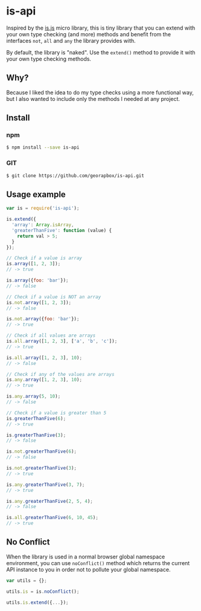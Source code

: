 # is-api

Inspired by the [is.js](http://is.js.org/) micro library, this is tiny library that you can extend with your own type checking (and more) methods and benefit from the interfaces `not`, `all` and `any` the library provides with.

By default, the library is "naked". Use the `extend()` method to provide it with your own type checking methods.

## Why?

Because I liked the idea to do my type checks using a more functional way, but I also wanted to include only the methods I needed at any project.

## Install

### npm

```sh
$ npm install --save is-api
```

### GIT

```sh
$ git clone https://github.com/georapbox/is-api.git
```

## Usage example
```js
var is = require('is-api');

is.extend({
  'array': Array.isArray,
  'greaterThanFive': function (value) {
    return val > 5;
  }
});

// Check if a value is array
is.array([1, 2, 3]);
// -> true

is.array({foo: 'bar'});
// -> false

// Check if a value is NOT an array
is.not.array([1, 2, 3]);
// -> false

is.not.array({foo: 'bar'});
// -> true

// Check if all values are arrays
is.all.array([1, 2, 3], ['a', 'b', 'c']);
// -> true

is.all.array([1, 2, 3], 10);
// -> false

// Check if any of the values are arrays
is.any.array([1, 2, 3], 10);
// -> true

is.any.array(5, 10);
// -> false

// Check if a value is greater than 5
is.greaterThanFive(6);
// -> true

is.greaterThanFive(3);
// -> false

is.not.greaterThanFive(6);
// -> false

is.not.greaterThanFive(3);
// -> true

is.any.greaterThanFive(3, 7);
// -> true

is.any.greaterThanFive(2, 5, 4);
// -> false

is.all.greaterThanFive(6, 10, 45);
// -> true
```

## No Conflict

When the library is used in a normal browser global namespace environment, you can use `noConflict()` method which returns the current API instance to you in order not to pollute your global namespace.

```js
var utils = {};

utils.is = is.noConflict();

utils.is.extend({...});
```
